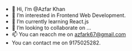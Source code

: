 - 👋 Hi, I’m @Azfar Khan
- 👀 I’m interested in Frontend Web Development.
- 🌱 I’m currently learning React.js
- 💞️ I’m looking to collaborate on ...
- 📫 You can reacch me on azfark67@gmail.com 
- You can contact me on 9175025282.

<!---
Azfar-24/Azfar-24 is a ✨ special ✨ repository because its `README.md` (this file) appears on your GitHub profile.
You can click the Preview link to take a look at your changes.
--->

